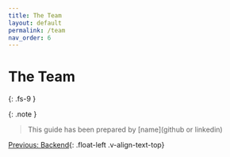 ```yaml
---
title: The Team
layout: default
permalink: /team
nav_order: 6
---
```


# The Team
{: .fs-9 }

{: .note }
> This guide has been prepared by [name](github or linkedin)


[Previous: Backend](Example/Website){: .float-left .v-align-text-top}